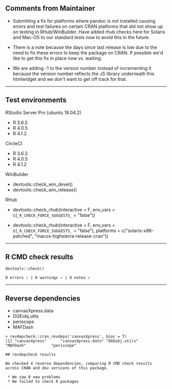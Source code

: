 ## Comments from Maintainer

* Submitting a fix for platforms where pandoc is not installed causing errors and test failures on certain CRAN platforms that did not show up on testing in RHub/WinBuilder.  Have added rhub checks here for Solaris and Mac-OS to our standard tests now to avoid this in the future.

* There is a note because the days since last release is low due to the need to fix these errors to keep the package on CRAN.  If possible we'd like to get this fix in place now vs. waiting.

* We are adding -1 to the version number instead of incrementing it because the version number reflects the JS library underneath this htmlwidget and we don't want to get off track for that.  

---  

## Test environments


RStudio Server Pro (ubuntu 18.04.2)  

* R 3.6.3
* R 4.0.5
* R 4.1.2

CircleCI

* R 3.6.3
* R 4.0.5
* R 4.1.2

WinBuilder

* devtools::check_win_devel()  
* devtools::check_win_release()  

RHub

* devtools::check_rhub(interactive = F, 
                       env_vars    = c(`_R_CHECK_FORCE_SUGGESTS_` = "false"))
                                     
* devtools::check_rhub(interactive = F, 
                       env_vars    = c(`_R_CHECK_FORCE_SUGGESTS_` = "false"),
                       platforms = c("solaris-x86-patched", 
                                     "macos-highsierra-release-cran"))

---  

## R CMD check results


```
devtools::check()  

0 errors ✓ | 0 warnings ✓ | 0 notes ✓
```

---  

## Reverse dependencies

* canvasXpress.data
* DGEobj.utils
* periscope
* MAFDash

```
> revdepcheck::cran_revdeps('canvasXpress', bioc = T)
[1] "canvasXpress"      "canvasXpress.data" "DGEobj.utils"      "MAFDash"           "periscope"  

```

```
## revdepcheck results

We checked 4 reverse dependencies, comparing R CMD check results across CRAN and dev versions of this package.

 * We saw 0 new problems
 * We failed to check 0 packages

```
